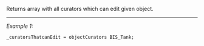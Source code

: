 Returns array with all curators which can edit given object.


---
*Example 1:*
```sqf
_curatorsThatcanEdit = objectCurators BIS_Tank;
```